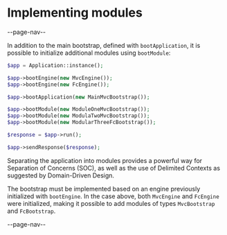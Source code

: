 # Implementing modules

--page-nav--

In addition to the main bootstrap, defined with `bootApplication`, it is possible 
to initialize additional modules using `bootModule`:

```php
$app = Application::instance();

$app->bootEngine(new MvcEngine());
$app->bootEngine(new FcEngine());

$app->bootApplication(new MainMvcBootstrap());

$app->bootModule(new ModuleOneMvcBootstrap());
$app->bootModule(new ModulaTwoMvcBootstrap());
$app->bootModule(new ModularThreeFcBootstrap());

$response = $app->run();

$app->sendResponse($response);
```

Separating the application into modules provides a powerful way for Separation of 
Concerns (SOC), as well as the use of Delimited Contexts as suggested by 
Domain-Driven Design.

The bootstrap must be implemented based on an engine previously initialized with 
`bootEngine`. In the case above, both `MvcEngine` and `FcEngine` were initialized, 
making it possible to add modules of types `MvcBootstrap` and `FcBootstrap`.

--page-nav--
